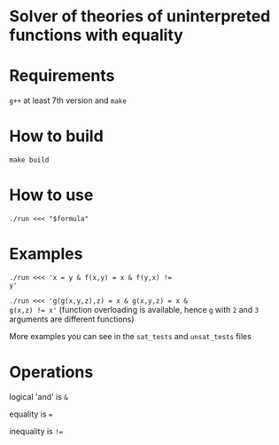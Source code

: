 # Solver of theories of uninterpreted functions with equality

# Requirements
<code>g++</code> at least 7th version and <code>make</code>

# How to build
<code>make build</code>

# How to use
<code>./run <<< "$formula"</code>

# Examples
<code>./run <<< 'x = y & f(x,y) = x & f(y,x) != y'</code>

<code>./run <<< 'g(g(x,y,z),z) = x & g(x,y,z) = x & g(x,z) != x'</code>
(function overloading is available, hence <code>g</code> with <code>2</code> and <code>3</code> arguments are different functions)

More examples you can see in the <code>sat_tests</code> and <code>unsat_tests</code> files

# Operations
logical 'and' is <code>&</code>

equality is <code>=</code>

inequality is <code>!=</code>
